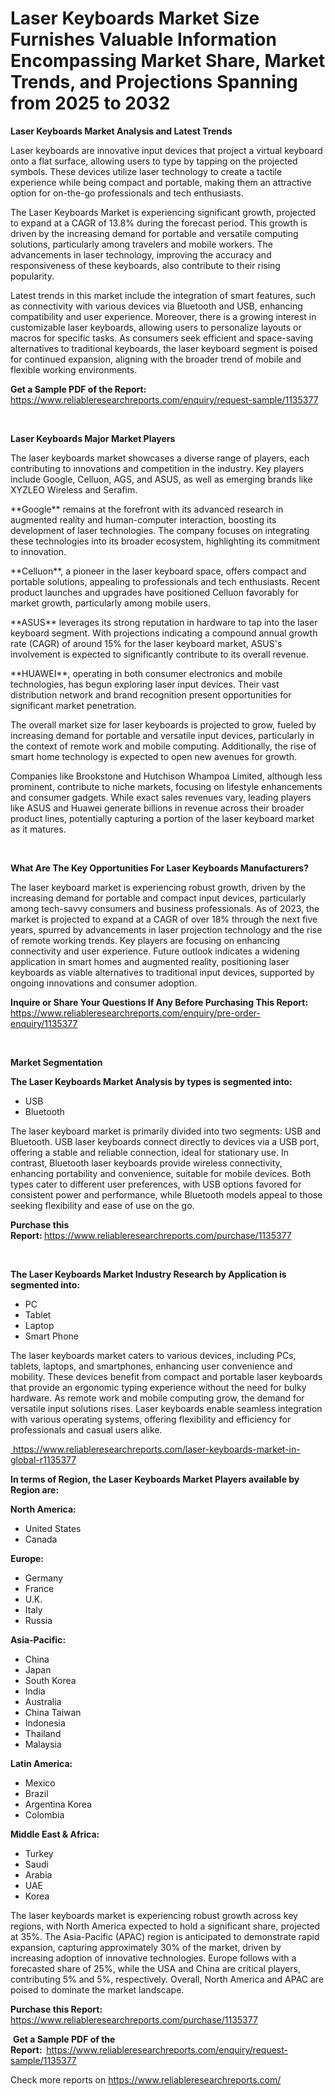 <p><h1>Laser Keyboards Market Size Furnishes Valuable Information Encompassing Market Share, Market Trends, and Projections Spanning from 2025 to 2032</h1></p><p><strong>Laser Keyboards Market Analysis and Latest Trends</strong></p>
<p><p>Laser keyboards are innovative input devices that project a virtual keyboard onto a flat surface, allowing users to type by tapping on the projected symbols. These devices utilize laser technology to create a tactile experience while being compact and portable, making them an attractive option for on-the-go professionals and tech enthusiasts. </p><p>The Laser Keyboards Market is experiencing significant growth, projected to expand at a CAGR of 13.8% during the forecast period. This growth is driven by the increasing demand for portable and versatile computing solutions, particularly among travelers and mobile workers. The advancements in laser technology, improving the accuracy and responsiveness of these keyboards, also contribute to their rising popularity.</p><p>Latest trends in this market include the integration of smart features, such as connectivity with various devices via Bluetooth and USB, enhancing compatibility and user experience. Moreover, there is a growing interest in customizable laser keyboards, allowing users to personalize layouts or macros for specific tasks. As consumers seek efficient and space-saving alternatives to traditional keyboards, the laser keyboard segment is poised for continued expansion, aligning with the broader trend of mobile and flexible working environments.</p></p>
<p><strong>Get a Sample PDF of the Report:&nbsp;</strong> <a href="https://www.reliableresearchreports.com/enquiry/request-sample/1135377?utm_campaign=3028&utm_medium=2&utm_source=Github&utm_content=ia&utm_term=04042025&utm_id=laser-keyboards">https://www.reliableresearchreports.com/enquiry/request-sample/1135377</a></p>
<p>&nbsp;</p>
<p><strong>Laser Keyboards Major Market Players</strong></p>
<p><p>The laser keyboards market showcases a diverse range of players, each contributing to innovations and competition in the industry. Key players include Google, Celluon, AGS, and ASUS, as well as emerging brands like XYZLEO Wireless and Serafim.</p><p>**Google** remains at the forefront with its advanced research in augmented reality and human-computer interaction, boosting its development of laser technologies. The company focuses on integrating these technologies into its broader ecosystem, highlighting its commitment to innovation. </p><p>**Celluon**, a pioneer in the laser keyboard space, offers compact and portable solutions, appealing to professionals and tech enthusiasts. Recent product launches and upgrades have positioned Celluon favorably for market growth, particularly among mobile users.</p><p>**ASUS** leverages its strong reputation in hardware to tap into the laser keyboard segment. With projections indicating a compound annual growth rate (CAGR) of around 15% for the laser keyboard market, ASUS's involvement is expected to significantly contribute to its overall revenue.</p><p>**HUAWEI**, operating in both consumer electronics and mobile technologies, has begun exploring laser input devices. Their vast distribution network and brand recognition present opportunities for significant market penetration.</p><p>The overall market size for laser keyboards is projected to grow, fueled by increasing demand for portable and versatile input devices, particularly in the context of remote work and mobile computing. Additionally, the rise of smart home technology is expected to open new avenues for growth.</p><p>Companies like Brookstone and Hutchison Whampoa Limited, although less prominent, contribute to niche markets, focusing on lifestyle enhancements and consumer gadgets. While exact sales revenues vary, leading players like ASUS and Huawei generate billions in revenue across their broader product lines, potentially capturing a portion of the laser keyboard market as it matures.</p></p>
<p>&nbsp;</p>
<p><strong>What Are The Key Opportunities For Laser Keyboards Manufacturers?</strong></p>
<p><p>The laser keyboard market is experiencing robust growth, driven by the increasing demand for portable and compact input devices, particularly among tech-savvy consumers and business professionals. As of 2023, the market is projected to expand at a CAGR of over 18% through the next five years, spurred by advancements in laser projection technology and the rise of remote working trends. Key players are focusing on enhancing connectivity and user experience. Future outlook indicates a widening application in smart homes and augmented reality, positioning laser keyboards as viable alternatives to traditional input devices, supported by ongoing innovations and consumer adoption.</p></p>
<p><strong>Inquire or Share Your Questions If Any Before Purchasing This Report:</strong> <a href="https://www.reliableresearchreports.com/enquiry/pre-order-enquiry/1135377?utm_campaign=3028&utm_medium=2&utm_source=Github&utm_content=ia&utm_term=04042025&utm_id=laser-keyboards">https://www.reliableresearchreports.com/enquiry/pre-order-enquiry/1135377</a></p>
<p>&nbsp;</p>
<p><strong>Market Segmentation</strong></p>
<p><strong>The Laser Keyboards Market Analysis by types is segmented into:</strong></p>
<p><ul><li>USB</li><li>Bluetooth</li></ul></p>
<p><p>The laser keyboard market is primarily divided into two segments: USB and Bluetooth. USB laser keyboards connect directly to devices via a USB port, offering a stable and reliable connection, ideal for stationary use. In contrast, Bluetooth laser keyboards provide wireless connectivity, enhancing portability and convenience, suitable for mobile devices. Both types cater to different user preferences, with USB options favored for consistent power and performance, while Bluetooth models appeal to those seeking flexibility and ease of use on the go.</p></p>
<p><strong>Purchase this Report:&nbsp;</strong><a href="https://www.reliableresearchreports.com/purchase/1135377?utm_campaign=3028&utm_medium=2&utm_source=Github&utm_content=ia&utm_term=04042025&utm_id=laser-keyboards">https://www.reliableresearchreports.com/purchase/1135377</a></p>
<p>&nbsp;</p>
<p><strong>The Laser Keyboards Market Industry Research by Application is segmented into:</strong></p>
<p><ul><li>PC</li><li>Tablet</li><li>Laptop</li><li>Smart Phone</li></ul></p>
<p><p>The laser keyboards market caters to various devices, including PCs, tablets, laptops, and smartphones, enhancing user convenience and mobility. These devices benefit from compact and portable laser keyboards that provide an ergonomic typing experience without the need for bulky hardware. As remote work and mobile computing grow, the demand for versatile input solutions rises. Laser keyboards enable seamless integration with various operating systems, offering flexibility and efficiency for professionals and casual users alike.</p></p>
<p><a href="https://www.reliableresearchreports.com/laser-keyboards-market-in-global-r1135377?utm_campaign=3028&utm_medium=2&utm_source=Github&utm_content=ia&utm_term=04042025&utm_id=laser-keyboards">&nbsp;https://www.reliableresearchreports.com/laser-keyboards-market-in-global-r1135377</a></p>
<p><strong>In terms of Region, the Laser Keyboards Market Players available by Region are:</strong></p>
<p>
    <p> <strong> North America: </strong>
        <ul>
            <li>United States</li>
            <li>Canada</li>
        </ul>
        </p> 
    <p> <strong> Europe: </strong>
        <ul>
            <li>Germany</li>
            <li>France</li>
            <li>U.K.</li>
            <li>Italy</li>
            <li>Russia</li>
        </ul>
        </p> 
    <p> <strong> Asia-Pacific: </strong>
        <ul>
            <li>China</li>
            <li>Japan</li>
            <li>South Korea</li>
            <li>India</li>
            <li>Australia</li>
            <li>China Taiwan</li>
            <li>Indonesia</li>
            <li>Thailand</li>
            <li>Malaysia</li>
        </ul>
        </p> 
    <p> <strong> Latin America: </strong>
        <ul>
            <li>Mexico</li>
            <li>Brazil</li>
            <li>Argentina Korea</li>
            <li>Colombia</li>
        </ul>
        </p> 
    <p> <strong> Middle East & Africa: </strong>
        <ul>
            <li>Turkey</li>
            <li>Saudi</li>
            <li>Arabia</li>
            <li>UAE</li>
            <li>Korea</li>
        </ul>
    </p>
    </p>
<p><p>The laser keyboards market is experiencing robust growth across key regions, with North America expected to hold a significant share, projected at 35%. The Asia-Pacific (APAC) region is anticipated to demonstrate rapid expansion, capturing approximately 30% of the market, driven by increasing adoption of innovative technologies. Europe follows with a forecasted share of 25%, while the USA and China are critical players, contributing 5% and 5%, respectively. Overall, North America and APAC are poised to dominate the market landscape.</p></p>
<p><strong>Purchase this Report: </strong><a href="https://www.reliableresearchreports.com/purchase/1135377?utm_campaign=3028&utm_medium=2&utm_source=Github&utm_content=ia&utm_term=04042025&utm_id=laser-keyboards">https://www.reliableresearchreports.com/purchase/1135377</a></p>
<p>&nbsp;<strong>Get a Sample PDF of the Report:&nbsp;&nbsp;</strong><a href="https://www.reliableresearchreports.com/enquiry/request-sample/1135377?utm_campaign=3028&utm_medium=2&utm_source=Github&utm_content=ia&utm_term=04042025&utm_id=laser-keyboards">https://www.reliableresearchreports.com/enquiry/request-sample/1135377</a></p>
<p><strong></strong></p>
<p>Check more reports on <a href="https://www.reliableresearchreports.com/?utm_campaign=3028&utm_medium=2&utm_source=Github&utm_content=ia&utm_term=04042025&utm_id=laser-keyboards">https://www.reliableresearchreports.com/</a></p>